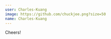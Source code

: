```yaml
---
user: Charles-Kuang
image: https://github.com/chuckjee.png?size=50
name: Charles-Kuang
---
```


Cheers!
